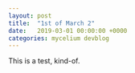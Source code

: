```yaml
---
layout: post
title:  "1st of March 2"
date:   2019-03-01 00:00:00 +0000
categories: mycelium devblog
---
```

This is a test, kind-of.
<!--more-->
